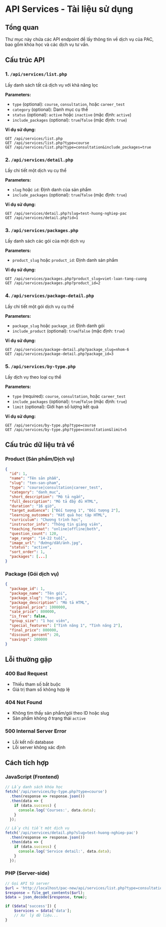 # API Services - Tài liệu sử dụng

## Tổng quan

Thư mục này chứa các API endpoint để lấy thông tin về dịch vụ của PAC, bao gồm khóa học và các dịch vụ tư vấn.

## Cấu trúc API

### 1. `/api/services/list.php`
Lấy danh sách tất cả dịch vụ với khả năng lọc

**Parameters:**
- `type` (optional): `course`, `consultation`, hoặc `career_test`
- `category` (optional): Danh mục cụ thể
- `status` (optional): `active` hoặc `inactive` (mặc định: `active`)
- `include_packages` (optional): `true`/`false` (mặc định: `true`)

**Ví dụ sử dụng:**
```
GET /api/services/list.php
GET /api/services/list.php?type=course
GET /api/services/list.php?type=consultation&include_packages=true
```

### 2. `/api/services/detail.php`
Lấy chi tiết một dịch vụ cụ thể

**Parameters:**
- `slug` hoặc `id`: Định danh của sản phẩm
- `include_packages` (optional): `true`/`false` (mặc định: `true`)

**Ví dụ sử dụng:**
```
GET /api/services/detail.php?slug=test-huong-nghiep-pac
GET /api/services/detail.php?id=1
```

### 3. `/api/services/packages.php`
Lấy danh sách các gói của một dịch vụ

**Parameters:**
- `product_slug` hoặc `product_id`: Định danh sản phẩm

**Ví dụ sử dụng:**
```
GET /api/services/packages.php?product_slug=viet-luan-tang-cuong
GET /api/services/packages.php?product_id=2
```

### 4. `/api/services/package-detail.php`
Lấy chi tiết một gói dịch vụ cụ thể

**Parameters:**
- `package_slug` hoặc `package_id`: Định danh gói
- `include_product` (optional): `true`/`false` (mặc định: `true`)

**Ví dụ sử dụng:**
```
GET /api/services/package-detail.php?package_slug=nhom-6
GET /api/services/package-detail.php?package_id=3
```

### 5. `/api/services/by-type.php`
Lấy dịch vụ theo loại cụ thể

**Parameters:**
- `type` (required): `course`, `consultation`, hoặc `career_test`
- `include_packages` (optional): `true`/`false` (mặc định: `true`)
- `limit` (optional): Giới hạn số lượng kết quả

**Ví dụ sử dụng:**
```
GET /api/services/by-type.php?type=course
GET /api/services/by-type.php?type=consultation&limit=5
```

## Cấu trúc dữ liệu trả về

### Product (Sản phẩm/Dịch vụ)
```json
{
  "id": 1,
  "name": "Tên sản phẩm",
  "slug": "ten-san-pham",
  "type": "course|consultation|career_test",
  "category": "danh_muc",
  "short_description": "Mô tả ngắn",
  "full_description": "Mô tả đầy đủ HTML",
  "duration": "16 giờ",
  "target_audience": ["Đối tượng 1", "Đối tượng 2"],
  "learning_outcomes": "Kết quả học tập HTML",
  "curriculum": "Chương trình học",
  "instructor_info": "Thông tin giảng viên",
  "teaching_format": "online|offline|both",
  "question_count": 120,
  "age_range": "14-22 tuổi",
  "image_url": "đường/dẫn/ảnh.jpg",
  "status": "active",
  "sort_order": 1,
  "packages": [...]
}
```

### Package (Gói dịch vụ)
```json
{
  "package_id": 1,
  "package_name": "Tên gói",
  "package_slug": "ten-goi",
  "package_description": "Mô tả HTML",
  "original_price": 1000000,
  "sale_price": 800000,
  "is_free": false,
  "group_size": "1 học viên",
  "special_features": ["Tính năng 1", "Tính năng 2"],
  "final_price": 800000,
  "discount_percent": 20,
  "savings": 200000
}
```

## Lỗi thường gặp

### 400 Bad Request
- Thiếu tham số bắt buộc
- Giá trị tham số không hợp lệ

### 404 Not Found
- Không tìm thấy sản phẩm/gói theo ID hoặc slug
- Sản phẩm không ở trạng thái `active`

### 500 Internal Server Error
- Lỗi kết nối database
- Lỗi server không xác định

## Cách tích hợp

### JavaScript (Frontend)
```javascript
// Lấy danh sách khóa học
fetch('/api/services/by-type.php?type=course')
  .then(response => response.json())
  .then(data => {
    if (data.success) {
      console.log('Courses:', data.data);
    }
  });

// Lấy chi tiết một dịch vụ
fetch('/api/services/detail.php?slug=test-huong-nghiep-pac')
  .then(response => response.json())
  .then(data => {
    if (data.success) {
      console.log('Service detail:', data.data);
    }
  });
```

### PHP (Server-side)
```php
// Gọi API từ server
$url = 'http://localhost/pac-new/api/services/list.php?type=consultation';
$response = file_get_contents($url);
$data = json_decode($response, true);

if ($data['success']) {
    $services = $data['data'];
    // Xử lý dữ liệu...
}
```